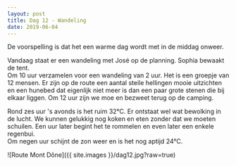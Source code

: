 ```yaml
---
layout: post
title: Dag 12 - Wandeling
date: 2019-06-04
---
```

De voorspelling is dat het een warme dag wordt met in de middag onweer.  

Vandaag staat er een wandeling met José op de planning. Sophia bewaakt de tent.  
Om 10 uur verzamelen voor een wandeling van 2 uur. Het is een groepje van 12 mensen. Er zijn op de route een aantal steile hellingen mooie uitzichten en een hunebed dat eigenlijk niet meer is dan een paar grote stenen die bij elkaar liggen. Om 12 uur zijn we moe en bezweet terug op de camping.

Rond zes uur 's avonds is het ruim 32°C. Er ontstaat wel wat bewolking in de lucht. We kunnen gelukkig nog koken en eten zonder dat we moeten schuilen.   Een uur later begint het te rommelen en even later een enkele regenbui.  
Om negen uur schijnt de zon weer en is het nog aptijd 24°C.


![Route Mont Dône]({{ site.images }}/dag12.jpg?raw=true)
